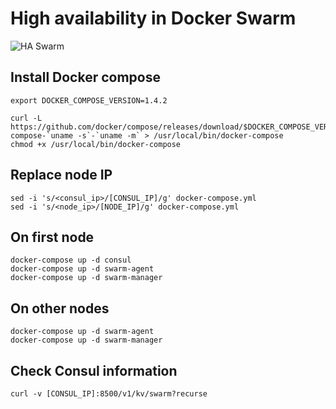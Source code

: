 # High availability in Docker Swarm

![HA Swarm](ha-swarm)

## Install Docker compose

```
export DOCKER_COMPOSE_VERSION=1.4.2

curl -L https://github.com/docker/compose/releases/download/$DOCKER_COMPOSE_VERSION/docker-compose-`uname -s`-`uname -m` > /usr/local/bin/docker-compose
chmod +x /usr/local/bin/docker-compose
```

## Replace node IP

```
sed -i 's/<consul_ip>/[CONSUL_IP]/g' docker-compose.yml
sed -i 's/<node_ip>/[NODE_IP]/g' docker-compose.yml
```

## On first node

```
docker-compose up -d consul
docker-compose up -d swarm-agent
docker-compose up -d swarm-manager
```

## On other nodes

```
docker-compose up -d swarm-agent
docker-compose up -d swarm-manager
```

## Check Consul information

```
curl -v [CONSUL_IP]:8500/v1/kv/swarm?recurse
```

